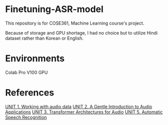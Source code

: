 # Finetuning-ASR-model

This repository is for COSE361, Machine Learning course's project.

Because of storage and GPU shortage, I had no choice but to utilize Hindi dataset rather than Korean or English.

# Environments

Colab Pro V100 GPU

# References

[UNIT 1. Working with audio data](https://huggingface.co/learn/audio-course/chapter1/introduction)
[UNIT 2. A Gentle Introduction to Audio Applications](https://huggingface.co/learn/audio-course/chapter2/introduction)
[UNIT 3. Transformer Architectures for Audio](https://huggingface.co/learn/audio-course/chapter3/introduction)
[UNIT 5. Automatic Speech Recognition](https://huggingface.co/learn/audio-course/chapter5/introduction)
